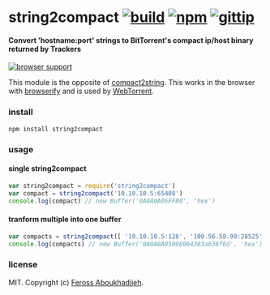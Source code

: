 # string2compact [![build](http://img.shields.io/travis/feross/string2compact.svg)](https://travis-ci.org/feross/string2compact) [![npm](http://img.shields.io/npm/v/string2compact.svg)](https://npmjs.org/package/string2compact) [![gittip](http://img.shields.io/gittip/feross.svg)](https://www.gittip.com/feross/)

#### Convert 'hostname:port' strings to BitTorrent's compact ip/host binary returned by Trackers

[![browser support](https://ci.testling.com/feross/string2compact.png)](https://ci.testling.com/feross/string2compact)

This module is the opposite of [compact2string](https://npmjs.org/package/compact2string). This works in the browser with [browserify](http://browserify.org/) and is used by [WebTorrent](http://webtorrent.io).

### install

```
npm install string2compact
```

### usage

#### single string2compact

```js
var string2compact = require('string2compact')
var compact = string2compact('10.10.10.5:65408')
console.log(compact) // new Buffer('0A0A0A05FF80', 'hex')
```

#### tranform multiple into one buffer

```js
var compacts = string2compact([ '10.10.10.5:128', '100.56.58.99:28525' ])
console.log(compacts) // new Buffer('0A0A0A05008064383a636f6d', 'hex')
```

### license

MIT. Copyright (c) [Feross Aboukhadijeh](http://feross.org).
